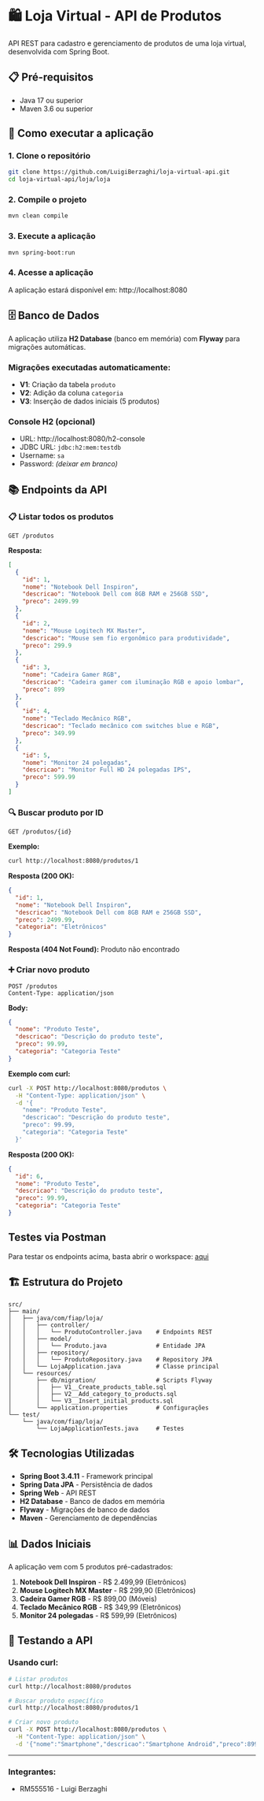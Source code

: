 # 🛍️ Loja Virtual - API de Produtos

API REST para cadastro e gerenciamento de produtos de uma loja virtual, desenvolvida com Spring Boot.

## 📋 Pré-requisitos

- Java 17 ou superior
- Maven 3.6 ou superior

## 🚀 Como executar a aplicação

### 1. Clone o repositório
```bash
git clone https://github.com/LuigiBerzaghi/loja-virtual-api.git
cd loja-virtual-api/loja/loja
```

### 2. Compile o projeto
```bash
mvn clean compile
```

### 3. Execute a aplicação
```bash
mvn spring-boot:run
```

### 4. Acesse a aplicação
A aplicação estará disponível em: http://localhost:8080

## 🗄️ Banco de Dados

A aplicação utiliza **H2 Database** (banco em memória) com **Flyway** para migrações automáticas.

### Migrações executadas automaticamente:
- **V1**: Criação da tabela `produto`
- **V2**: Adição da coluna `categoria`
- **V3**: Inserção de dados iniciais (5 produtos)

### Console H2 (opcional)
- URL: http://localhost:8080/h2-console
- JDBC URL: `jdbc:h2:mem:testdb`
- Username: `sa`
- Password: *(deixar em branco)*

## 📚 Endpoints da API

### 📋 Listar todos os produtos
```http
GET /produtos
```

**Resposta:**
```json
[
  {
    "id": 1,
    "nome": "Notebook Dell Inspiron",
    "descricao": "Notebook Dell com 8GB RAM e 256GB SSD",
    "preco": 2499.99
  },
  {
    "id": 2,
    "nome": "Mouse Logitech MX Master",
    "descricao": "Mouse sem fio ergonômico para produtividade",
    "preco": 299.9
  },
  {
    "id": 3,
    "nome": "Cadeira Gamer RGB",
    "descricao": "Cadeira gamer com iluminação RGB e apoio lombar",
    "preco": 899
  },
  {
    "id": 4,
    "nome": "Teclado Mecânico RGB",
    "descricao": "Teclado mecânico com switches blue e RGB",
    "preco": 349.99
  },
  {
    "id": 5,
    "nome": "Monitor 24 polegadas",
    "descricao": "Monitor Full HD 24 polegadas IPS",
    "preco": 599.99
  }
]
```

### 🔍 Buscar produto por ID

```http
GET /produtos/{id}
```

**Exemplo:**

```bash
curl http://localhost:8080/produtos/1
```

**Resposta (200 OK):**

```json
{
  "id": 1,
  "nome": "Notebook Dell Inspiron",
  "descricao": "Notebook Dell com 8GB RAM e 256GB SSD",
  "preco": 2499.99,
  "categoria": "Eletrônicos"
}
```

**Resposta (404 Not Found):** Produto não encontrado

### ➕ Criar novo produto

```http
POST /produtos
Content-Type: application/json
```

**Body:**
```json
{
  "nome": "Produto Teste",
  "descricao": "Descrição do produto teste",
  "preco": 99.99,
  "categoria": "Categoria Teste"
}
```

**Exemplo com curl:**

```bash
curl -X POST http://localhost:8080/produtos \
  -H "Content-Type: application/json" \
  -d '{
    "nome": "Produto Teste",
    "descricao": "Descrição do produto teste",
    "preco": 99.99,
    "categoria": "Categoria Teste"
  }'
```

**Resposta (200 OK):**
```json
{
  "id": 6,
  "nome": "Produto Teste",
  "descricao": "Descrição do produto teste",
  "preco": 99.99,
  "categoria": "Categoria Teste"
}
```
## Testes via Postman
Para testar os endpoints acima, basta abrir o workspace: [aqui](https://www.postman.com/bold-zodiac-707210/workspace/cp5/collection/39387306-a6f8499e-0956-4b84-8e4c-ffc3d7fca370?action=share&source=copy-link&creator=39387306)

## 🏗️ Estrutura do Projeto

```
src/
├── main/
│   ├── java/com/fiap/loja/
│   │   ├── controller/
│   │   │   └── ProdutoController.java    # Endpoints REST
│   │   ├── model/
│   │   │   └── Produto.java              # Entidade JPA
│   │   ├── repository/
│   │   │   └── ProdutoRepository.java    # Repository JPA
│   │   └── LojaApplication.java          # Classe principal
│   └── resources/
│       ├── db/migration/                 # Scripts Flyway
│       │   ├── V1__Create_products_table.sql
│       │   ├── V2__Add_category_to_products.sql
│       │   └── V3__Insert_initial_products.sql
│       └── application.properties        # Configurações
└── test/
    └── java/com/fiap/loja/
        └── LojaApplicationTests.java     # Testes
```

## 🛠️ Tecnologias Utilizadas

- **Spring Boot 3.4.11** - Framework principal
- **Spring Data JPA** - Persistência de dados
- **Spring Web** - API REST
- **H2 Database** - Banco de dados em memória
- **Flyway** - Migrações de banco de dados
- **Maven** - Gerenciamento de dependências

## 📊 Dados Iniciais

A aplicação vem com 5 produtos pré-cadastrados:

1. **Notebook Dell Inspiron** - R$ 2.499,99 (Eletrônicos)
2. **Mouse Logitech MX Master** - R$ 299,90 (Eletrônicos)
3. **Cadeira Gamer RGB** - R$ 899,00 (Móveis)
4. **Teclado Mecânico RGB** - R$ 349,99 (Eletrônicos)
5. **Monitor 24 polegadas** - R$ 599,99 (Eletrônicos)

## 🧪 Testando a API

### Usando curl:
```bash
# Listar produtos
curl http://localhost:8080/produtos

# Buscar produto específico
curl http://localhost:8080/produtos/1

# Criar novo produto
curl -X POST http://localhost:8080/produtos \
  -H "Content-Type: application/json" \
  -d '{"nome":"Smartphone","descricao":"Smartphone Android","preco":899.99,"categoria":"Eletrônicos"}'
```

---

### Integrantes:

- RM555516 - Luigi Berzaghi
